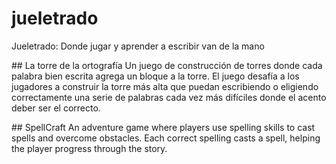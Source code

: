 # jueletrado
Jueletrado: Donde jugar y aprender a escribir van de la mano

## La torre de la ortografía
Un juego de construcción de torres donde cada palabra bien escrita agrega un bloque a la torre. El juego desafía a los jugadores a construir la torre más alta que puedan escribiendo o eligiendo correctamente una serie de palabras cada vez más difíciles donde el acento deber ser el correcto.

## SpellCraft
An adventure game where players use spelling skills to cast spells and overcome obstacles. Each correct spelling casts a spell, helping the player progress through the story.
